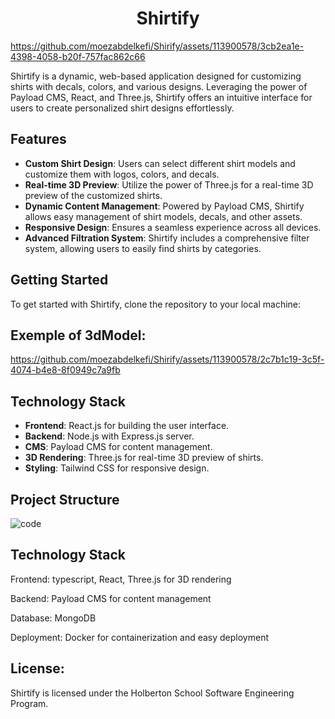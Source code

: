 <h1 align="center">Shirtify</h1>



https://github.com/moezabdelkefi/Shirify/assets/113900578/3cb2ea1e-4398-4058-b20f-757fac862c66



Shirtify is a dynamic, web-based application designed for customizing shirts with decals, colors, and various designs. Leveraging the power of Payload CMS, React, and Three.js, Shirtify offers an intuitive interface for users to create personalized shirt designs effortlessly.

## Features

- **Custom Shirt Design**: Users can select different shirt models and customize them with logos, colors, and decals.
- **Real-time 3D Preview**: Utilize the power of Three.js for a real-time 3D preview of the customized shirts.
- **Dynamic Content Management**: Powered by Payload CMS, Shirtify allows easy management of shirt models, decals, and other assets.
- **Responsive Design**: Ensures a seamless experience across all devices.
- **Advanced Filtration System**: Shirtify includes a comprehensive filter system, allowing users to easily find shirts by categories.

## Getting Started

To get started with Shirtify, clone the repository to your local machine:

## Exemple of 3dModel:



https://github.com/moezabdelkefi/Shirify/assets/113900578/2c7b1c19-3c5f-4074-b4e8-8f0949c7a9fb



## Technology Stack

- **Frontend**: React.js for building the user interface.
- **Backend**: Node.js with Express.js server.
- **CMS**: Payload CMS for content management.
- **3D Rendering**: Three.js for real-time 3D preview of shirts.
- **Styling**: Tailwind CSS for responsive design.

## Project Structure

![code](https://github.com/moezabdelkefi/Shirify/assets/113900578/3eac2bd6-eaee-4803-a50c-99e41a8b3149)

## Technology Stack

Frontend: typescript, React, Three.js for 3D rendering

Backend: Payload CMS for content management

Database: MongoDB

Deployment: Docker for containerization and easy deployment


## License:

Shirtify is licensed under the Holberton School Software Engineering Program.
